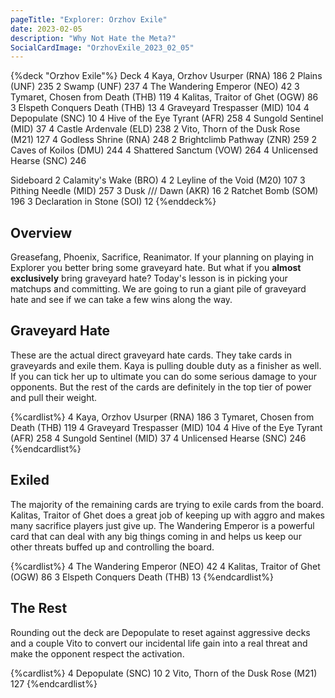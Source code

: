 ```yaml
---
pageTitle: "Explorer: Orzhov Exile"
date: 2023-02-05
description: "Why Not Hate the Meta?"
SocialCardImage: "OrzhovExile_2023_02_05"
---
```


{%deck "Orzhov Exile"%}
Deck
4 Kaya, Orzhov Usurper (RNA) 186
2 Plains (UNF) 235
2 Swamp (UNF) 237
4 The Wandering Emperor (NEO) 42
3 Tymaret, Chosen from Death (THB) 119
4 Kalitas, Traitor of Ghet (OGW) 86
3 Elspeth Conquers Death (THB) 13
4 Graveyard Trespasser (MID) 104
4 Depopulate (SNC) 10
4 Hive of the Eye Tyrant (AFR) 258
4 Sungold Sentinel (MID) 37
4 Castle Ardenvale (ELD) 238
2 Vito, Thorn of the Dusk Rose (M21) 127
4 Godless Shrine (RNA) 248
2 Brightclimb Pathway (ZNR) 259
2 Caves of Koilos (DMU) 244
4 Shattered Sanctum (VOW) 264
4 Unlicensed Hearse (SNC) 246

Sideboard
2 Calamity's Wake (BRO) 4
2 Leyline of the Void (M20) 107
3 Pithing Needle (MID) 257
3 Dusk /// Dawn (AKR) 16
2 Ratchet Bomb (SOM) 196
3 Declaration in Stone (SOI) 12
{%enddeck%}

## Overview

Greasefang, Phoenix, Sacrifice, Reanimator. If your planning on playing in Explorer you better bring some graveyard hate. But what if you **almost exclusively** bring graveyard hate? Today's lesson is in picking your matchups and committing. We are going to run a giant pile of graveyard hate and see if we can take a few wins along the way. 

## Graveyard Hate

These are the actual direct graveyard hate cards. They take cards in graveyards and exile them. Kaya is pulling double duty as a finisher as well. If you can tick her up to ultimate you can do some serious damage to your opponents. But the rest of the cards are definitely in the top tier of power and pull their weight. 

{%cardlist%}
4 Kaya, Orzhov Usurper (RNA) 186
3 Tymaret, Chosen from Death (THB) 119
4 Graveyard Trespasser (MID) 104
4 Hive of the Eye Tyrant (AFR) 258
4 Sungold Sentinel (MID) 37
4 Unlicensed Hearse (SNC) 246
{%endcardlist%}

## Exiled

The majority of the remaining cards are trying to exile cards from the board. Kalitas, Traitor of Ghet does a great job of keeping up with aggro and makes many sacrifice players just give up. The Wandering Emperor is a powerful card that can deal with any big things coming in and helps us keep our other threats buffed up and controlling the board. 

{%cardlist%}
4 The Wandering Emperor (NEO) 42
4 Kalitas, Traitor of Ghet (OGW) 86
3 Elspeth Conquers Death (THB) 13
{%endcardlist%}

## The Rest

Rounding out the deck are Depopulate to reset against aggressive decks and a couple Vito to convert our incidental life gain into a real threat and make the opponent respect the activation. 

{%cardlist%}
4 Depopulate (SNC) 10
2 Vito, Thorn of the Dusk Rose (M21) 127
{%endcardlist%}